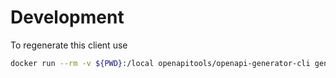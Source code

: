 # Development

To regenerate this client use

```bash
docker run --rm -v ${PWD}:/local openapitools/openapi-generator-cli generate -i https://developer.peblar.com/openapi.yaml -g python -o /local --skip-validate-spec --additional-properties=async=True --package-name pyPeblar
```